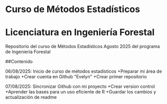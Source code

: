 # Curso de Métodos Estadísticos 
# Licenciatura en Ingeniería Forestal 

Repositorio del curso de Métodos Estadísticos Agosto 2025 del programa de Ingeniería Forestal 

##Contenido

06/08/2025: Inicio de curso de métodos estadísticos 
+Preparar mi área de trabajo 
+Crear cuenta en Github "Evelyn" 
+Crear primer repositorio 

07/08/2025: Sincronizar Github con mi proyecto 
+Crear version control 
+Aprender las bases para un uso eficiente de R 
+Guardar los cambios y actualización de readme 